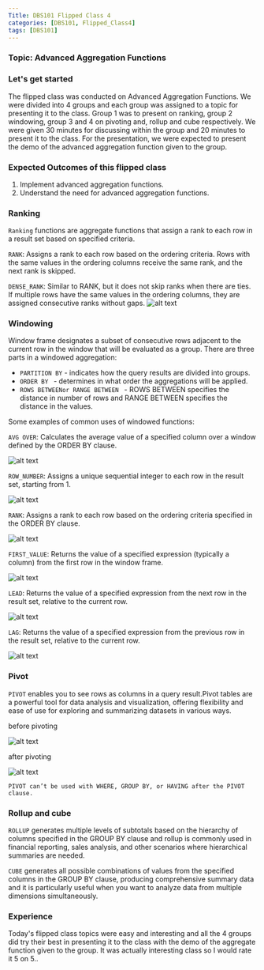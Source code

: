 ```yaml
---
Title: DBS101 Flipped Class 4
categories: [DBS101, Flipped_Class4]
tags: [DBS101]
---
```


### Topic: Advanced Aggregation Functions

### Let's get started
The flipped class was conducted on Advanced Aggregation Functions. We were divided into 4 groups and each group was assigned to a topic for presenting it to the class. Group 1 was to present on ranking, group 2 windowing, group 3 and 4 on pivoting and, rollup and cube respectively. We were given 30 minutes for discussing within the group and 20 minutes to present it to the class. For the presentation, we were expected to present the demo of the advanced aggregation function given to the group. 

### Expected Outcomes of this flipped class
1. Implement advanced aggregation functions.
2. Understand the need for advanced aggregation functions.

### Ranking
`Ranking` functions are aggregate functions that assign a rank to each row in a result set based on specified criteria.

`RANK`: Assigns a rank to each row based on the ordering criteria. Rows with the same values in the ordering columns receive the same rank, and the next rank is skipped.

`DENSE_RANK`: Similar to RANK, but it does not skip ranks when there are ties. If multiple rows have the same values in the ordering columns, they are assigned consecutive ranks without gaps.
![alt text](<../img/DBS/Screenshot from 2024-03-18 22-57-46.png>)

### Windowing
Window frame designates a subset of consecutive rows adjacent to the current row in the window that will be evaluated as a group.
There are three parts in a windowed aggregation:
- `PARTITION BY` - indicates how the query results are divided into groups.
- `ORDER BY ` - determines in what order the aggregations will be applied.
- `ROWS BETWEENor RANGE BETWEEN ` - ROWS BETWEEN specifies the distance in number of rows and RANGE BETWEEN specifies the distance in the values.

Some examples of common uses of windowed functions:

`AVG OVER`: Calculates the average value of a specified column over a window defined by the ORDER BY clause.

![alt text](<../img/DBS/Screenshot from 2024-03-18 22-59-25.png>)

`ROW_NUMBER`: Assigns a unique sequential integer to each row in the result set, starting from 1.

![alt text](<../img/DBS/Screenshot from 2024-03-18 22-59-54.png>)

`RANK`: Assigns a rank to each row based on the ordering criteria specified in the ORDER BY clause.

![alt text](<../img/DBS/Screenshot from 2024-03-18 22-53-50.png>)

`FIRST_VALUE`: Returns the value of a specified expression (typically a column) from the first row in the window frame.

![alt text](<../img/DBS/Screenshot from 2024-03-18 23-00-44.png>)

`LEAD`: Returns the value of a specified expression from the next row in the result set, relative to the current row.

![alt text](<../img/DBS/Screenshot from 2024-03-18 23-01-16.png>)

`LAG`: Returns the value of a specified expression from the previous row in the result set, relative to the current row.

![alt text](<../img/DBS/Screenshot from 2024-03-18 23-01-57.png>)

### Pivot
`PIVOT` enables you to see rows as columns in a query result.Pivot tables are a powerful tool for data analysis and visualization, offering flexibility and ease of use for exploring and summarizing datasets in various ways.

before pivoting

![alt text](<../img/DBS/Screenshot from 2024-03-18 22-37-42.png>)

after pivoting

![alt text](<../img/DBS/Screenshot from 2024-03-18 22-38-58.png>)

    PIVOT can’t be used with WHERE, GROUP BY, or HAVING after the PIVOT clause.

### Rollup and cube

`ROLLUP` generates multiple levels of subtotals based on the hierarchy of columns specified in the GROUP BY clause and rollup is  commonly used in financial reporting, sales analysis, and other scenarios where hierarchical summaries are needed.

`CUBE` generates all possible combinations of values from the specified columns in the GROUP BY clause, producing comprehensive summary data and it is particularly useful when you want to analyze data from multiple dimensions simultaneously. 

### Experience

Today's flipped class topics were easy and interesting and all the 4 groups did try their best in presenting it to the class with the demo of the aggregate function given to the group. It was actually interesting class so I would rate it 5 on 5..

